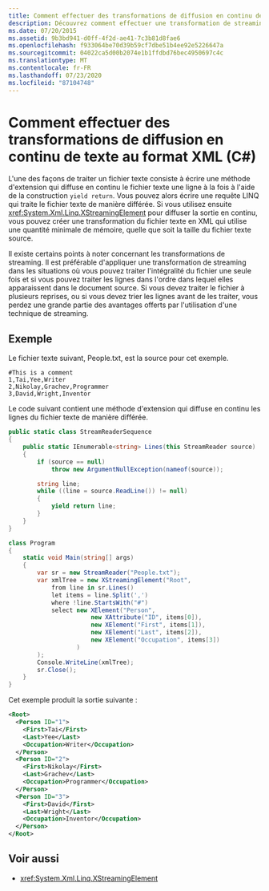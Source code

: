 ```yaml
---
title: Comment effectuer des transformations de diffusion en continu de texte au format XML (C#)
description: Découvrez comment effectuer une transformation de streaming de texte en XML en C#, où vous diffusez le fichier texte une ligne à la fois et utilisez une requête LINQ pour traiter le fichier texte.
ms.date: 07/20/2015
ms.assetid: 9b3bd941-d0ff-4f2d-ae41-7c3b81d8fae6
ms.openlocfilehash: f933064be70d39b59cf7dbe51b4ee92e5226647a
ms.sourcegitcommit: 04022ca5d00b2074e1b1ffdbd76bec4950697c4c
ms.translationtype: MT
ms.contentlocale: fr-FR
ms.lasthandoff: 07/23/2020
ms.locfileid: "87104748"
---
```

# <a name="how-to-perform-streaming-transformations-of-text-to-xml-c"></a>Comment effectuer des transformations de diffusion en continu de texte au format XML (C#)

L'une des façons de traiter un fichier texte consiste à écrire une méthode d'extension qui diffuse en continu le fichier texte une ligne à la fois à l'aide de la construction `yield return`. Vous pouvez alors écrire une requête LINQ qui traite le fichier texte de manière différée. Si vous utilisez ensuite <xref:System.Xml.Linq.XStreamingElement> pour diffuser la sortie en continu, vous pouvez créer une transformation du fichier texte en XML qui utilise une quantité minimale de mémoire, quelle que soit la taille du fichier texte source.

 Il existe certains points à noter concernant les transformations de streaming. Il est préférable d'appliquer une transformation de streaming dans les situations où vous pouvez traiter l'intégralité du fichier une seule fois et si vous pouvez traiter les lignes dans l'ordre dans lequel elles apparaissent dans le document source. Si vous devez traiter le fichier à plusieurs reprises, ou si vous devez trier les lignes avant de les traiter, vous perdez une grande partie des avantages offerts par l'utilisation d'une technique de streaming.

## <a name="example"></a>Exemple

 Le fichier texte suivant, People.txt, est la source pour cet exemple.

```text
#This is a comment
1,Tai,Yee,Writer
2,Nikolay,Grachev,Programmer
3,David,Wright,Inventor
```

 Le code suivant contient une méthode d'extension qui diffuse en continu les lignes du fichier texte de manière différée.

```csharp
public static class StreamReaderSequence
{
    public static IEnumerable<string> Lines(this StreamReader source)
    {
        if (source == null)
            throw new ArgumentNullException(nameof(source));

        string line;
        while ((line = source.ReadLine()) != null)
        {
            yield return line;
        }
    }
}

class Program
{
    static void Main(string[] args)
    {
        var sr = new StreamReader("People.txt");
        var xmlTree = new XStreamingElement("Root",
            from line in sr.Lines()
            let items = line.Split(',')
            where !line.StartsWith("#")
            select new XElement("Person",
                       new XAttribute("ID", items[0]),
                       new XElement("First", items[1]),
                       new XElement("Last", items[2]),
                       new XElement("Occupation", items[3])
                   )
        );
        Console.WriteLine(xmlTree);
        sr.Close();
    }
}
```

 Cet exemple produit la sortie suivante :

```xml
<Root>
  <Person ID="1">
    <First>Tai</First>
    <Last>Yee</Last>
    <Occupation>Writer</Occupation>
  </Person>
  <Person ID="2">
    <First>Nikolay</First>
    <Last>Grachev</Last>
    <Occupation>Programmer</Occupation>
  </Person>
  <Person ID="3">
    <First>David</First>
    <Last>Wright</Last>
    <Occupation>Inventor</Occupation>
  </Person>
</Root>
```

## <a name="see-also"></a>Voir aussi

- <xref:System.Xml.Linq.XStreamingElement>
